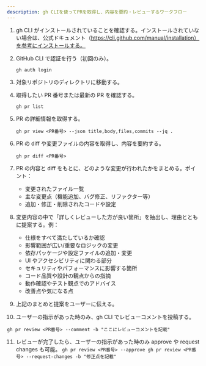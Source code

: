 ```yaml
---
description: gh CLIを使ってPRを取得し、内容を要約・レビューするワークフロー
---
```


1. gh CLI がインストールされていることを確認する。インストールされていない場合は、公式ドキュメント（https://cli.github.com/manual/installation）を参考にインストールする。

2. GitHub CLI で認証を行う（初回のみ）。

   ```
   gh auth login
   ```

3. 対象リポジトリのディレクトリに移動する。

4. 取得したい PR 番号または最新の PR を確認する。

   ```
   gh pr list
   ```

5. PR の詳細情報を取得する。

   ```
   gh pr view <PR番号> --json title,body,files,commits --jq .
   ```

6. PR の diff や変更ファイルの内容を取得し、内容を要約する。

   ```
   gh pr diff <PR番号>
   ```

7. PR の内容と diff をもとに、どのような変更が行われたかをまとめる。ポイント：

   - 変更されたファイル一覧
   - 主な変更点（機能追加、バグ修正、リファクター等）
   - 追加・修正・削除されたコードや設定

8. 変更内容の中で「詳しくレビューした方が良い箇所」を抽出し、理由とともに提案する。例：

   - 仕様をすべて満たしているか確認
   - 影響範囲が広い/重要なロジックの変更
   - 依存パッケージや設定ファイルの追加・変更
   - UI やアクセシビリティに関わる部分
   - セキュリティやパフォーマンスに影響する箇所
   - コード品質や設計の観点からの指摘
   - 動作確認やテスト観点でのアドバイス
   - 改善点や気になる点

9. 上記のまとめと提案をユーザーに伝える。

10. ユーザーの指示があった時のみ、gh CLI でレビューコメントを投稿する。

```
gh pr review <PR番号> --comment -b "ここにレビューコメントを記載"
```

11. レビューが完了したら、ユーザーの指示があった時のみ approve や request changes も可能。
    `gh pr review <PR番号> --approve
gh pr review <PR番号> --request-changes -b "修正点を記載"
   `